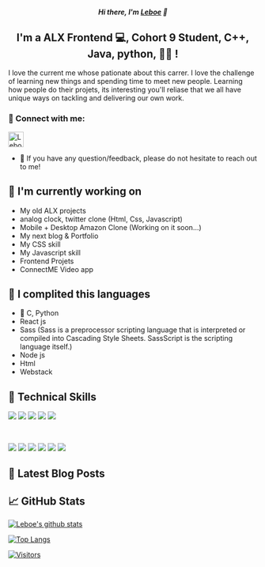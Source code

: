 

<h5 align="center">
Hi there, I'm <a href="#" target="_blank" rel="noreferrer">Leboe</a> 👋
</h5>

<h2 align="center">
I'm a ALX Frontend 💻, Cohort 9 Student, C++, Java, python, 👩‍💻 !
</h2> 

I love the current me whose pationate about this carrer. I love the challenge of learning new things and spending time to meet new people. Learning how people do their projets, its interesting you'll reliase that we all have unique ways on tackling and delivering our own work. 

### 🤝 Connect with me:

<a href="https://www.linkedin.com/in/
leboe-oarabile-godfrey-b1457a1b3
/"><img align="Center" src="https://raw.githubusercontent.com/https://medium.com/@og.leboe/https://medium.com/@og.leboe/main/images/linkedin.svg" alt="Leboe Godfrey | LinkedIn" width="31px"/></a>


- 💬 If you have any question/feedback, please do not hesitate to reach out to me!

## 🔭 I'm currently working on

- My old ALX projects
- analog clock, twitter clone (Html, Css, Javascript)
- Mobile + Desktop Amazon Clone (Working on it soon...)
- My next blog & Portfolio
- My CSS skill
- My Javascript skill
- Frontend Projets
- ConnectME Video app

## 🌱 I complited this languages

- 📱 C, Python
- React js
- Sass (Sass is a preprocessor scripting language that is interpreted or compiled into Cascading Style Sheets. SassScript is the scripting language itself.)
- Node js
- Html
- Webstack


## 💼 Technical Skills

![](https://img.shields.io/badge/Code-HTML5-informational?style=flat&logo=HTML5&color=E34F26)
![](https://img.shields.io/badge/Style-CSS3-informational?style=flat&logo=CSS3&color=1572B6)
![](https://img.shields.io/badge/Style-styled--components-informational?style=flat&logo=styled-components&color=DB7093)
![](https://img.shields.io/badge/Style-Bootstrap-informational?style=flat&logo=Bootstrap&color=7952B3)
![](https://img.shields.io/badge/Code-JavaScript-informational?style=flat&logo=JavaScript&color=F7DF1E)

</br>

![](https://img.shields.io/badge/Tools-Figma-informational?style=flat&logo=Figma&color=F24E1E)
![](https://img.shields.io/badge/Tools-NPM-informational?style=flat&logo=NPM&color=CB3837)
![](https://img.shields.io/badge/Tools-Heroku-informational?style=flat&logo=Heroku&color=430098)
![](https://img.shields.io/badge/Tools-Netlify-informational?style=flat&logo=netlify&color=00C7B7)
![](https://img.shields.io/badge/Tools-Git-informational?style=flat&logo=Git&color=F05032)
![](https://img.shields.io/badge/Tools-GitHub-informational?style=flat&logo=GitHub&color=181717)

## 📝 Latest Blog Posts

## 📈 GitHub Stats 

[![Leboe's github stats](https://github-readme-stats.vercel.app/api?username=Leboe3002)](https://github.com/Leboe3002)

[![Top Langs](https://github-readme-stats.vercel.app/api/top-langs/?username=Leboe3002&layout=compact)](https://github.com/Leboe3002)

[![Visitors](https://visitor-badge.glitch.me/badge?page_id=Leboe3002.Leboe3002)](https://github.com/Leboe3002)
<!--
**Leboe3002/Leboe3002** is a ✨ _special_ ✨ repository because its `README.md` (this file) appears on your GitHub profile.

Here are some ideas to get you started:

- 🔭 I’m currently working on ...
- 🌱 I’m currently learning ...
- 👯 I’m looking to collaborate on ...
- 🤔 I’m looking for help with ...
- 💬 Ask me about ...
- 📫 How to reach me: ...
- 😄 Pronouns: ...
- ⚡ Fun fact: ...
-->
